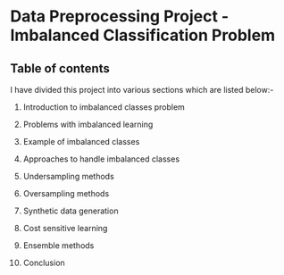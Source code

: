 # Data Preprocessing Project - Imbalanced Classification Problem


## Table of contents


I have divided this project into various sections which are listed below:-


1.	Introduction to imbalanced classes problem


2.	Problems with imbalanced learning


3.	Example of imbalanced classes


4.	Approaches to handle imbalanced classes


5.	Undersampling methods


6.	Oversampling methods


7.	Synthetic data generation


8.	Cost sensitive learning


9.	Ensemble methods


10.	Conclusion

